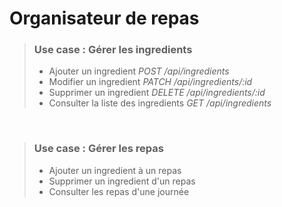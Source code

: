 # Organisateur de repas

> ### Use case : Gérer les ingredients
>
> - Ajouter un ingredient
    *POST /api/ingredients*
> - Modifier un ingredient
    *PATCH /api/ingredients/:id*
> - Supprimer un ingredient
    *DELETE /api/ingredients/:id*
> - Consulter la liste des ingredients
    *GET /api/ingredients*

<br>

> ### Use case : Gérer les repas
>
> - Ajouter un ingredient à un repas
> - Supprimer un ingredient d'un repas
> - Consulter les repas d'une journée
